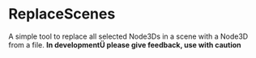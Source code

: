 # ReplaceScenes
A simple tool to replace all selected Node3Ds in a scene with a Node3D from a file.
**In developmentÜ please give feedback, use with caution**
